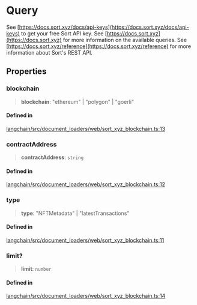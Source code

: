 Query
=====

See [https://docs.sort.xyz/docs/api-keys](https://docs.sort.xyz/docs/api-keys) to get your free Sort API key. See [https://docs.sort.xyz](https://docs.sort.xyz) for more information on the available queries. See [https://docs.sort.xyz/reference](https://docs.sort.xyz/reference) for more information about Sort's REST API.

Properties[​](#properties "Direct link to Properties")
------------------------------------------------------

### blockchain[​](#blockchain "Direct link to blockchain")

> **blockchain**: "ethereum" | "polygon" | "goerli"

#### Defined in[​](#defined-in "Direct link to Defined in")

[langchain/src/document\_loaders/web/sort\_xyz\_blockchain.ts:13](https://github.com/hwchase17/langchainjs/blob/46e1734/langchain/src/document_loaders/web/sort_xyz_blockchain.ts#L13)

### contractAddress[​](#contractaddress "Direct link to contractAddress")

> **contractAddress**: `string`

#### Defined in[​](#defined-in-1 "Direct link to Defined in")

[langchain/src/document\_loaders/web/sort\_xyz\_blockchain.ts:12](https://github.com/hwchase17/langchainjs/blob/46e1734/langchain/src/document_loaders/web/sort_xyz_blockchain.ts#L12)

### type[​](#type "Direct link to type")

> **type**: "NFTMetadata" | "latestTransactions"

#### Defined in[​](#defined-in-2 "Direct link to Defined in")

[langchain/src/document\_loaders/web/sort\_xyz\_blockchain.ts:11](https://github.com/hwchase17/langchainjs/blob/46e1734/langchain/src/document_loaders/web/sort_xyz_blockchain.ts#L11)

### limit?[​](#limit "Direct link to limit?")

> **limit**: `number`

#### Defined in[​](#defined-in-3 "Direct link to Defined in")

[langchain/src/document\_loaders/web/sort\_xyz\_blockchain.ts:14](https://github.com/hwchase17/langchainjs/blob/46e1734/langchain/src/document_loaders/web/sort_xyz_blockchain.ts#L14)